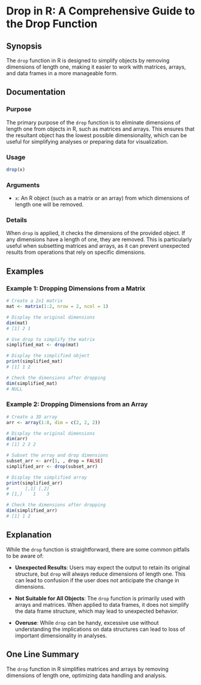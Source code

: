 <!--
Meta Description: # Drop in R: A Comprehensive Guide to the Drop Function ## Synopsis The `drop` function in R is designed to simplify objects by removing dimensions of...
Meta Keywords: drop, dimensions, one, function, length
-->

# Drop in R: A Comprehensive Guide to the Drop Function

## Synopsis
The `drop` function in R is designed to simplify objects by removing dimensions of length one, making it easier to work with matrices, arrays, and data frames in a more manageable form.

## Documentation

### Purpose
The primary purpose of the `drop` function is to eliminate dimensions of length one from objects in R, such as matrices and arrays. This ensures that the resultant object has the lowest possible dimensionality, which can be useful for simplifying analyses or preparing data for visualization.

### Usage
```R
drop(x)
```

### Arguments
- `x`: An R object (such as a matrix or an array) from which dimensions of length one will be removed.

### Details
When `drop` is applied, it checks the dimensions of the provided object. If any dimensions have a length of one, they are removed. This is particularly useful when subsetting matrices and arrays, as it can prevent unexpected results from operations that rely on specific dimensions.

## Examples

### Example 1: Dropping Dimensions from a Matrix
```R
# Create a 2x1 matrix
mat <- matrix(1:2, nrow = 2, ncol = 1)

# Display the original dimensions
dim(mat)
# [1] 2 1

# Use drop to simplify the matrix
simplified_mat <- drop(mat)

# Display the simplified object
print(simplified_mat)
# [1] 1 2

# Check the dimensions after dropping
dim(simplified_mat)
# NULL
```

### Example 2: Dropping Dimensions from an Array
```R
# Create a 3D array
arr <- array(1:8, dim = c(2, 2, 2))

# Display the original dimensions
dim(arr)
# [1] 2 2 2

# Subset the array and drop dimensions
subset_arr <- arr[1, , drop = FALSE]
simplified_arr <- drop(subset_arr)

# Display the simplified array
print(simplified_arr)
#      [,1] [,2]
# [1,]    1    3

# Check the dimensions after dropping
dim(simplified_arr)
# [1] 1 2
```

## Explanation
While the `drop` function is straightforward, there are some common pitfalls to be aware of:

- **Unexpected Results**: Users may expect the output to retain its original structure, but `drop` will always reduce dimensions of length one. This can lead to confusion if the user does not anticipate the change in dimensions.
  
- **Not Suitable for All Objects**: The `drop` function is primarily used with arrays and matrices. When applied to data frames, it does not simplify the data frame structure, which may lead to unexpected behavior.

- **Overuse**: While `drop` can be handy, excessive use without understanding the implications on data structures can lead to loss of important dimensionality in analyses.

## One Line Summary
The `drop` function in R simplifies matrices and arrays by removing dimensions of length one, optimizing data handling and analysis.